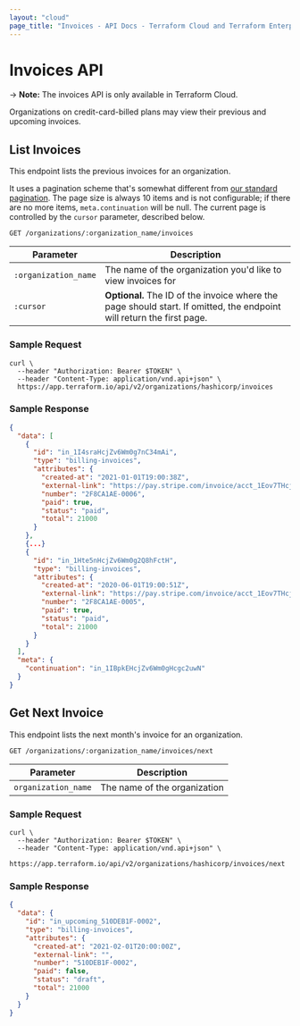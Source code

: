 ```yaml
---
layout: "cloud"
page_title: "Invoices - API Docs - Terraform Cloud and Terraform Enterprise"
---
```


[200]: https://developer.mozilla.org/en-US/docs/Web/HTTP/Status/200
[201]: https://developer.mozilla.org/en-US/docs/Web/HTTP/Status/201
[202]: https://developer.mozilla.org/en-US/docs/Web/HTTP/Status/202
[204]: https://developer.mozilla.org/en-US/docs/Web/HTTP/Status/204
[400]: https://developer.mozilla.org/en-US/docs/Web/HTTP/Status/400
[401]: https://developer.mozilla.org/en-US/docs/Web/HTTP/Status/401
[403]: https://developer.mozilla.org/en-US/docs/Web/HTTP/Status/403
[404]: https://developer.mozilla.org/en-US/docs/Web/HTTP/Status/404
[409]: https://developer.mozilla.org/en-US/docs/Web/HTTP/Status/409
[412]: https://developer.mozilla.org/en-US/docs/Web/HTTP/Status/412
[422]: https://developer.mozilla.org/en-US/docs/Web/HTTP/Status/422
[429]: https://developer.mozilla.org/en-US/docs/Web/HTTP/Status/429
[500]: https://developer.mozilla.org/en-US/docs/Web/HTTP/Status/500
[504]: https://developer.mozilla.org/en-US/docs/Web/HTTP/Status/504
[JSON API document]: /docs/cloud/api/index.html#json-api-documents
[JSON API error object]: https://jsonapi.org/format/#error-objects

# Invoices API

-> **Note:** The invoices API is only available in Terraform Cloud.

Organizations on credit-card-billed plans may view their previous and upcoming invoices.

## List Invoices

This endpoint lists the previous invoices for an organization. 

It uses a pagination scheme that's somewhat different from [our standard pagination](/docs/cloud/api/index.html#pagination). The page size is always 10 items and is not configurable; if there are no more items, `meta.continuation` will be null. The current page is controlled by the `cursor` parameter, described below. 

`GET /organizations/:organization_name/invoices`

Parameter            | Description
---------------------|------------
`:organization_name` | The name of the organization you'd like to view invoices for
`:cursor`            | **Optional.** The ID of the invoice where the page should start. If omitted, the endpoint will return the first page.

### Sample Request

```shell
curl \
  --header "Authorization: Bearer $TOKEN" \
  --header "Content-Type: application/vnd.api+json" \
  https://app.terraform.io/api/v2/organizations/hashicorp/invoices
```

### Sample Response

```json
{
  "data": [
    {
      "id": "in_1I4sraHcjZv6Wm0g7nC34mAi",
      "type": "billing-invoices",
      "attributes": {
        "created-at": "2021-01-01T19:00:38Z",
        "external-link": "https://pay.stripe.com/invoice/acct_1Eov7THcjZv6Wm0g/invst_IgFMMfdzAZzMQq8GXyUbrk9lFMqvp9SX/pdf",
        "number": "2F8CA1AE-0006",
        "paid": true,
        "status": "paid",
        "total": 21000
      }
    },
    {...}
    {
      "id": "in_1Hte5nHcjZv6Wm0g2Q8hFctH",
      "type": "billing-invoices",
      "attributes": {
        "created-at": "2020-06-01T19:00:51Z",
        "external-link": "https://pay.stripe.com/invoice/acct_1Eov7THcjZv6Wm0g/invst_IUdMM6wl0JfA95tgWGZxpBGXYtJwmBgY/pdf",
        "number": "2F8CA1AE-0005",
        "paid": true,
        "status": "paid",
        "total": 21000
      }
    }
  ],
  "meta": {
    "continuation": "in_1IBpkEHcjZv6Wm0gHcgc2uwN"
  }
}
```

## Get Next Invoice

This endpoint lists the next month's invoice for an organization.

`GET /organizations/:organization_name/invoices/next`

Parameter           | Description
--------------------|-----------------------------
`organization_name` | The name of the organization

### Sample Request

```shell
curl \
  --header "Authorization: Bearer $TOKEN" \
  --header "Content-Type: application/vnd.api+json" \
  https://app.terraform.io/api/v2/organizations/hashicorp/invoices/next
```

### Sample Response

```json
{
  "data": {
    "id": "in_upcoming_510DEB1F-0002",
    "type": "billing-invoices",
    "attributes": {
      "created-at": "2021-02-01T20:00:00Z",
      "external-link": "",
      "number": "510DEB1F-0002",
      "paid": false,
      "status": "draft",
      "total": 21000
    }
  }
}
```
